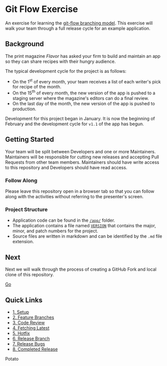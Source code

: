 # Git Flow Exercise

An exercise for learning the [git-flow branching model](http://nvie.com/posts/a-successful-git-branching-model/). This exercise will walk your team through a full release cycle for an example application.

## Background

The print magazine _Flavor_ has asked your firm to build and maintain an app so they can share recipes with their hungry audience.

The typical development cycle for the project is as follows:

- On the 1<sup>st</sup> of every month, your team receives a list of each writer's pick for recipe of the month.
- On the 15<sup>th</sup> of every month, the new version of the app is pushed to a staging server where the magazine's editors can do a final review.
- On the last day of the month, the new version of the app is pushed to production.

Development for this project began in January. It is now the beginning of February and the development cycle for `v1.1` of the app has begun.

## Getting Started

Your team will be split between Developers and one or more Maintainers. Maintainers will be responsible for cutting new releases and accepting Pull Requests from other team members. Maintainers should have write access to this repository and Developers should have read access.

### Follow Along

Please leave this repository open in a browser tab so that you can follow along with the activities without referring to the presenter's screen.

### Project Structure
* Application code can be found in the [`/app/`](/app/) folder.
* The application contains a file named [`VERSION`](/app/VERSION) that contains the major, minor, and patch numbers for the project.
* Source files are written in markdown and can be identified by the `.md` file extension.

## Next

Next we will walk through the process of creating a GitHub Fork and local clone of this repository.

[Go](/walkthrough/1-setup.md)

## Quick Links

- [1. Setup](/walkthrough/1-setup.md)
- [2. Feature Branches](/walkthrough/2-feature-branches.md)
- [3. Code Review](/walkthrough/3-code-review.md)
- [4. Fetching Latest](/walkthrough/4-fetching-latest.md)
- [5. Hotfix](/walkthrough/5-hotfix.md)
- [6. Release Branch](/walkthrough/6-release-branch.md)
- [7. Release Bugs](/walkthrough/7-release-bugs.md)
- [8. Completed Release](/walkthrough/8-completed-release.md)


Potato
